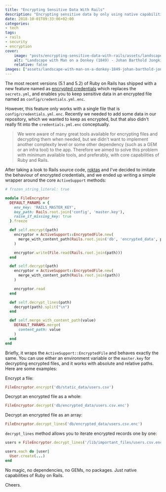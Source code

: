 ```yaml
---
title: "Encrypting Sensitive Data With Rails"
description: "Encrypting sensitive data by only using native capabilities of Rails"
date: 2018-10-01T09:33:06+02:00
categories:
- tech
tags:
- rails
- security
- encryption
cover:
    image: "posts/encrypting-sensitive-data-with-rails/assets/landscape-with-man-on-a-donkey-1849-johan-barthold-jongkind.jpg"
    alt: "Landscape with Man on a Donkey (1849) - Johan Barthold Jongkind"
    relative: false
images: ["assets/landscape-with-man-on-a-donkey-1849-johan-barthold-jongkind.jpg"]
---
```


The most recent versions (5.1 and 5.2) of Ruby on Rails has shipped with a new
feature named as [encrypted credentials](https://edgeguides.rubyonrails.org/security.html#custom-credentials) which replaces the `secrets.yml`, and enables you to keep sensitive data in an
encrypted file named as `config/credentials.yml.enc`.

However, this feature only works with a single file that is
`config/credentials.yml.enc`. Recently we needed to add some data in our
repository, which we wanted to keep as encrypted, but that also didn't really
fit into the `credentials.yml.enc` conceptually.

> We were aware of many great tools available for encrypting files and
> decrypting them when needed, but we didn't want to implement another
> complexity level or some other dependency (such as a GEM or an infra tool) to
> the app. Therefore we aimed to solve this problem with minimum available
> tools, and preferably, with core capabilities of Ruby and Rails.

After taking a look to Rails source code, [roktas](https://github.com/roktas)
and I've decided to imitate the behaviour of encrypted credentials, and we ended
up writing a simple wrapper around the core `ActiveSupport` methods:

```ruby
# frozen_string_literal: true

module FileEncryptor
  DEFAULT_PARAMS = {
    env_key: 'RAILS_MASTER_KEY',
    key_path: Rails.root.join('config', 'master.key'),
    raise_if_missing_key: true
  }.freeze

  def self.encrypt(path)
    encryptor = ActiveSupport::EncryptedFile.new(
      merge_with_content_path(Rails.root.join('db', 'encrypted_data', path.split('/').last + '.enc'))
    )

    encryptor.write(File.read(Rails.root.join(path)))
  end

  def self.decrypt(path)
    encryptor = ActiveSupport::EncryptedFile.new(
      merge_with_content_path(Rails.root.join(path))
    )

    encryptor.read
  end

  def self.decrypt_lines(path)
    decrypt(path).split("\n")
  end

  def self.merge_with_content_path(value)
    DEFAULT_PARAMS.merge(
      content_path: value
    )
  end
end
```

Briefly, it wraps the `ActiveSupport::EncryptedFile` and behaves exactly the
same. You can use either an environment variable or the `master.key` for
decrypting encrypted files, and it works with absolute and relative paths.
Here are some examples:

Encrypt a file:

```ruby
FileEncryptor.encrypt('db/static_data/users.csv')
```

Decrypt an encrypted file as a whole:

```ruby
FileEncryptor.decrypt('db/encrypted_data/users.csv.enc')
```

Decrypt an encrypted file as an array:

```ruby
FileEncryptor.decrypt_lines('db/encrypted_data/users.csv.enc')
```

`decrypt_lines` method allows you to iterate encrypted records one by one:

```ruby
users = FileEncryptor.decrypt_lines('/lib/important_files/users.csv.enc')

users.each do |user|
  User.create(...)
end
```

No magic, no dependencies, no GEMs, no packages. Just native capabilities of
Ruby on Rails.

Cheers.
